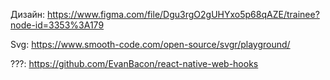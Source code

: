 Дизайн: https://www.figma.com/file/Dgu3rgO2gUHYxo5p68qAZE/trainee?node-id=3353%3A179

Svg: https://www.smooth-code.com/open-source/svgr/playground/

???: https://github.com/EvanBacon/react-native-web-hooks
